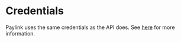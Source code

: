 # Credentials

Paylink uses the same credentials as the API does. See [here](API-Credentials.md) for more information.